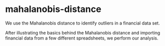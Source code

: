 # mahalanobis-distance
We use the Mahalanobis distance to identify outliers in a financial data set.

After illustrating the basics behind the Mahalanobis distance and importing financial data from a few different spreadsheets, we perform our analysis.
